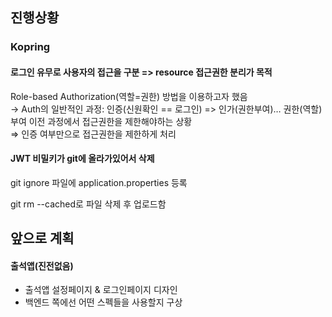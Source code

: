 ## 진행상황
### Kopring
#### 로그인 유무로 사용자의 접근을 구분 => resource 접근권한 분리가 목적
Role-based Authorization(역할=권한) 방법을 이용하고자 했음  
→ Auth의 일반적인 과정: 인증(신원확인 == 로그인) => 인가(권한부여)… 권한(역할) 부여 이전 과정에서 접근권한을 제한해야하는 상황  
⇒ 인증 여부만으로 접근권한을 제한하게 처리  

#### JWT 비밀키가 git에 올라가있어서 삭제
git ignore 파일에 application.properties 등록

git rm --cached로 파일 삭제 후 업로드함



## 앞으로 계획
#### 출석앱(진전없음)
- 출석앱 설정페이지 & 로그인페이지 디자인
- 백엔드 쪽에선 어떤 스펙들을 사용할지 구상
